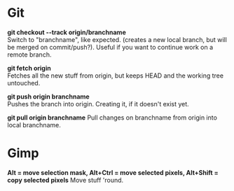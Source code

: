 # Git #
**git checkout --track origin/branchname**  
Switch to "branchname", like expected. (creates a new local branch, but will be merged on commit/push?). Useful if you want to continue work on a remote branch.  
  
**git fetch origin**  
Fetches all the new stuff from origin, but keeps HEAD and the working tree untouched.
  
**git push origin branchname**  
Pushes the branch into origin. Creating it, if it doesn't exist yet.

**git pull origin branchname**
Pull changes on branchname from origin into local branchname.

# Gimp #
**Alt = move selection mask, Alt+Ctrl = move selected pixels, Alt+Shift = copy selected pixels**
Move stuff 'round.
